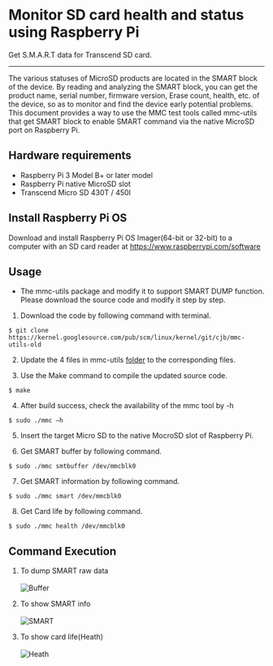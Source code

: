 # Monitor SD card health and status using Raspberry Pi
Get S.M.A.R.T data for Transcend SD card.

-------------------------
The various statuses of MicroSD products are located in the SMART block of the device. 
By reading and analyzing the SMART block, you can get the product name, serial number, firmware version, Erase count, health, etc. of the device, so as to monitor and find the 
device early potential problems. This document provides a way to use the MMC test tools called mmc-utils that get SMART block to enable SMART command via the native MicroSD port on Raspberry Pi.

Hardware requirements
-------------------------
* Raspberry Pi 3 Model B+ or later model
* Raspberry Pi native MicroSD slot
* Transcend Micro SD 430T / 450I

Install Raspberry Pi OS
-------------------------
Download and install Raspberry Pi OS Imager(64-bit or 32-bit) to a computer with an SD card reader at https://www.raspberrypi.com/software

Usage
-------------------------

- The mmc-utils package and modify it to support SMART DUMP function. Please download the source code and modify it step by step.

1. Download the code by following command with terminal.
```
$ git clone https://kernel.googlesource.com/pub/scm/linux/kernel/git/cjb/mmc-utils-old
```

2. Update the 4 files in mmc-utils [folder](https://github.com/transcend-information/RaspberryPi-SDcard-SMARTQuery/tree/main/mmc-utils) to the corresponding files.

3. Use the Make command to compile the updated source code.
```
$ make
```
4. After build success, check the availability of the mmc tool by -h
```
$ sudo ./mmc –h
``` 
5. Insert the target Micro SD to the native MocroSD slot of Raspberry Pi.

6. Get SMART buffer by following command.
```
$ sudo ./mmc smtbuffer /dev/mmcblk0
``` 
7. Get SMART information by following command.
```
$ sudo ./mmc smart /dev/mmcblk0
``` 
8. Get Card life by following command.
```
$ sudo ./mmc health /dev/mmcblk0
``` 

Command Execution
-------------------------
1. To dump SMART raw data</br></br>
![Buffer](https://github.com/transcend-information/RaspberryPi-SDcard-SMARTQuery/blob/main/smtbuffer.png)

2. To show SMART info</br></br>
![SMART](https://github.com/transcend-information/RaspberryPi-SDcard-SMARTQuery/blob/main/smart.png)

3. To show card life(Heath)</br></br>
![Heath](https://github.com/transcend-information/RaspberryPi-SDcard-SMARTQuery/blob/main/health.png)


